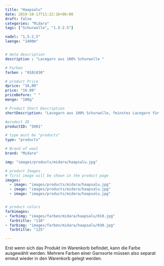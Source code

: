 ```yaml
---
title: "Haapsalu"
date: 2019-10-17T11:22:16+06:00
draft: false
categories: "Midara"
tags: ["Schurwolle", "1.5-2.5"]		

nadel: "1,5-2,5" 
laenge: "1400m"	


# meta description
description : "Lacegarn aus 100% Schurwolle "

# Farben
farben : "010|030"

# product Price
dprice: "16,00"
price: "16.00"
priceBefore: " "
menge: "100g"

# Product Short Description
shortDescription: "Lacegarn aus 100% Schurwolle, feinstes Lacegarn für Tücher( zweifädig) oder als Beilaufgarn"

#product ID
productID: "5001"

# type must be "products"
type: "products"

# Brand of wool
brand: "Midara"

img: "images/products/midara/haapsalu.jpg"

# product Images
# first image will be shown in the product page
images:
  - image: "images/products/midara/haapsalu.jpg"
  - image: "images/products/midara/haapsalu.jpg"
  - image: "images/products/midara/haapsalu.jpg"


# product colors
farbimages:
- farbimg: "images/farben/midara/haapsalu/010.jpg"	
  farbtitle: "110"
- farbimg: "images/farben/midara/haapsalu/030.jpg"	
  farbtitle: "125"

---
```


Erst wenn sich das Produkt im Warenkorb befindet, kann die Farbe ausgewählt werden.
Mehrere Farben einer Garnsorte müssen also separat erneut wieder in den Warenkorb gelegt werden.
 